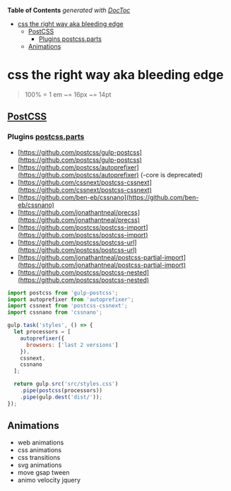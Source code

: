 <!-- START doctoc generated TOC please keep comment here to allow auto update -->
<!-- DON'T EDIT THIS SECTION, INSTEAD RE-RUN doctoc TO UPDATE -->
**Table of Contents**  *generated with [DocToc](https://github.com/thlorenz/doctoc)*

- [css the right way aka bleeding edge](#css-the-right-way-aka-bleeding-edge)
  - [PostCSS](#postcss)
    - [Plugins postcss.parts](#plugins-postcssparts)
  - [Animations](#animations)

<!-- END doctoc generated TOC please keep comment here to allow auto update -->

# css the right way aka bleeding edge

> 100% = 1 em ~= 16px ~= 14pt

## [PostCSS](https://postcss.org/)

### Plugins [postcss.parts](https://www.postcss.parts/)

- [https://github.com/postcss/gulp-postcss](https://github.com/postcss/gulp-postcss)
- [https://github.com/postcss/autoprefixer](https://github.com/postcss/autoprefixer) (-core is deprecated)
- [https://github.com/cssnext/postcss-cssnext](https://github.com/cssnext/postcss-cssnext)
- [https://github.com/ben-eb/cssnano](https://github.com/ben-eb/cssnano)
- [https://github.com/jonathantneal/precss](https://github.com/jonathantneal/precss)
- [https://github.com/postcss/postcss-import](https://github.com/postcss/postcss-import)
- [https://github.com/postcss/postcss-url](https://github.com/postcss/postcss-url)
- [https://github.com/jonathantneal/postcss-partial-import](https://github.com/jonathantneal/postcss-partial-import)
- [https://github.com/postcss/postcss-nested](https://github.com/postcss/postcss-nested)

```javascript
import postcss from 'gulp-postcss';
import autoprefixer from 'autoprefixer';
import cssnext from 'postcss-cssnext';
import cssnano from 'cssnano';

gulp.task('styles', () => {
  let processors = [
    autoprefixer({
      browsers: ['last 2 versions']
    }),
    cssnext,
    cssnano
  ];

  return gulp.src('src/styles.css')
    .pipe(postcss(processors))
    .pipe(gulp.dest('dist/'));
});
```

## Animations

- web animations
- css animations
- css transitions
- svg animations
- move gsap tween
- animo velocity jquery
